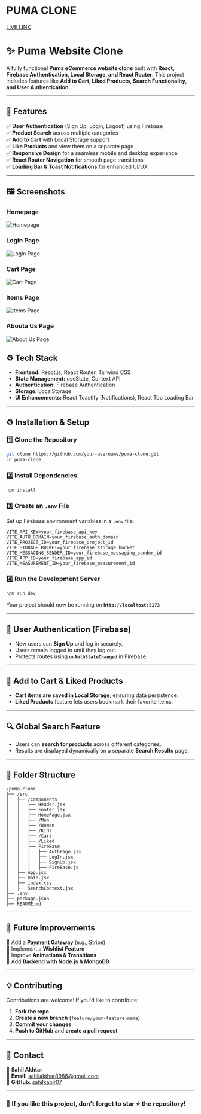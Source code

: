# PUMA CLONE
[LIVE LINK](https://puma-clone-upyl.vercel.app/)

# ✨ Puma Website Clone

A fully functional **Puma eCommerce website clone** built with **React, Firebase Authentication, Local Storage, and React Router**. This project includes features like **Add to Cart, Liked Products, Search Functionality, and User Authentication**.

---

## 🚀 Features

✅ **User Authentication** (Sign Up, Login, Logout) using Firebase  
✅ **Product Search** across multiple categories  
✅ **Add to Cart** with Local Storage support  
✅ **Like Products** and view them on a separate page  
✅ **Responsive Design** for a seamless mobile and desktop experience  
✅ **React Router Navigation** for smooth page transitions  
✅ **Loading Bar & Toast Notifications** for enhanced UI/UX  

---

## 🖼️ Screenshots


### **Homepage**
![Homepage](ScreenShots/HomePage.png)

### **Login Page**
![Login Page](ScreenShots/Login.png)

### **Cart Page**
![Cart Page](ScreenShots/Cart.png)

### **Items Page**
![Items Page](ScreenShots/Items.png)

### **Abouta Us Page**
![About Us Page](ScreenShots/AboutUs.png)

## ⚙️ Tech Stack

- **Frontend:** React.js, React Router, Tailwind CSS  
- **State Management:** useState, Context API  
- **Authentication:** Firebase Authentication  
- **Storage:** LocalStorage  
- **UI Enhancements:** React Toastify (Notifications), React Top Loading Bar  

---

## ⚙️ Installation & Setup

### **1️⃣ Clone the Repository**
```bash
git clone https://github.com/your-username/puma-clone.git
cd puma-clone
```

### **2️⃣ Install Dependencies**
```bash
npm install
```

### **3️⃣ Create an `.env` File**
Set up Firebase environment variables in a `.env` file:  
```plaintext
VITE_API_KEY=your_firebase_api_key
VITE_AUTH_DOMAIN=your_firebase_auth_domain
VITE_PROJECT_ID=your_firebase_project_id
VITE_STORAGE_BUCKET=your_firebase_storage_bucket
VITE_MESSAGING_SENDER_ID=your_firebase_messaging_sender_id
VITE_APP_ID=your_firebase_app_id
VITE_MEASUREMENT_ID=your_firebase_measurement_id
```

### **4️⃣ Run the Development Server**
```bash
npm run dev
```
Your project should now be running on **`http://localhost:5173`** 

---

## 🔑 User Authentication (Firebase)
- New users can **Sign Up** and log in securely.  
- Users remain logged in until they log out.  
- Protects routes using **`onAuthStateChanged`** in Firebase.  

---

## 🛒 Add to Cart & Liked Products
- **Cart items are saved in Local Storage**, ensuring data persistence.  
- **Liked Products** feature lets users bookmark their favorite items.  

---

## 🔍 Global Search Feature
- Users can **search for products** across different categories.  
- Results are displayed dynamically on a separate **Search Results** page.  

---

## 📌 Folder Structure
```
/puma-clone
├── /src
│   ├── /Components
│   │   ├── Header.jsx
│   │   ├── Footer.jsx
│   │   ├── HomePage.jsx
│   │   ├── /Men
│   │   ├── /Women
│   │   ├── /Kids
│   │   ├── /Cart
│   │   ├── /Liked
│   │   ├── FireBase
│   │   │   ├── AuthPage.jsx
│   │   │   ├── LogIn.jsx
│   │   │   ├── SignUp.jsx
│   │   │   ├── FireBase.js
│   ├── App.jsx
│   ├── main.jsx
│   ├── index.css
│   ├── SearchContext.jsx
├── .env
├── package.json
├── README.md
```

---

## 🎯 Future Improvements
🔹 Add a **Payment Gateway** (e.g., Stripe)  
🔹 Implement a **Wishlist Feature**  
🔹 Improve **Animations & Transitions**  
🔹 Add **Backend with Node.js & MongoDB**  

---

## 💡 Contributing
Contributions are welcome! If you'd like to contribute:  
1. **Fork the repo**  
2. **Create a new branch** (`feature/your-feature-name`)  
3. **Commit your changes**  
4. **Push to GitHub** and **create a pull request**  

---

## 📩 Contact
🔹 **Sahil Akhtar**  
🔹 **Email:** sahilakthar8986@gmail.com  
🔹 **GitHub:** [sahilkabir07](https://github.com/sahilkabir07)  

---

### 🌟 If you like this project, don't forget to star ⭐ the repository!  

